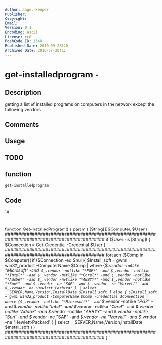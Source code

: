 ```yaml
---
Author: angel-keeper
Publisher: 
Copyright: 
Email: 
Version: 0.1
Encoding: ascii
License: cc0
PoshCode ID: 1348
Published Date: 2010-09-28t20
Archived Date: 2016-07-30t12
---
```


# get-installedprogram - 

## Description

getting a list of installed programs on computers in the network except the following vendors

## Comments



## Usage



## TODO



## function

`get-installedprogram`

## Code

`#
 #
 function Get-InstalledProgram()
 {
 param (
 [String[]]$Computer,
 $User
 )
 #############################################################################################
 if ($User -is [String]) {
 	$Connection = Get-Credential -Credential $User
 }
 #############################################################################################
 foreach ($Comp in $Computer){
 	if ($Connection -eq $null){
 		$Install_soft = gwmi win32_product -ComputerName $Comp | 
 						where {$_.vendor -notlike "*Microsoft*" -and`
 						$_.vendor -notlike "*PGP*" -and $_.vendor -notlike "*Intel*" -and $_.vendor -notlike "*Corel*" -and $_.vendor -notlike "*Adobe*" -and $_.vendor -notlike "*ABBYY*" -and $_.vendor -notlike "*Sun*" -and $_.vendor -ne "SAP" -and $_.vendor -ne "Marvell" -and $_.vendor -ne "Hewlett-Packard"
 						} |
 						select __SERVER,Name,Version,InstallDate
 		$Install_soft
 	}
 	else {
 		$Install_soft = gwmi win32_product -ComputerName $Comp -Credential $Connection | 
 						where {$_.vendor -notlike "*Microsoft*" -and`
 						$_.vendor -notlike "*PGP*" -and $_.vendor -notlike "*Intel*" -and $_.vendor -notlike "*Corel*" -and $_.vendor -notlike "*Adobe*" -and $_.vendor -notlike "*ABBYY*" -and $_.vendor -notlike "*Sun*" -and $_.vendor -ne "SAP" -and $_.vendor -ne "Marvell" -and $_.vendor -ne "Hewlett-Packard"
 						} |
 						select __SERVER,Name,Version,InstallDate
 		$Install_soft
 	}
 }
 #############################################################################################
 }
`

